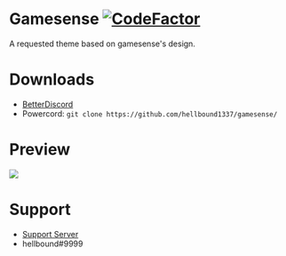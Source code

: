 # Gamesense [![CodeFactor](https://www.codefactor.io/repository/github/hellbound1337/gamesense/badge)](https://www.codefactor.io/repository/github/hellbound1337/gamesense)
A requested theme based on gamesense's design.

# Downloads
- [BetterDiscord](https://betterdiscord.net/ghdl?id=3350)
- Powercord: `git clone https://github.com/hellbound1337/gamesense/`

# Preview
<img src="https://i.imgur.com/WgEeYMa.png"/>

# Support 
- [Support Server](https://discord.gg/pCc7q4Z)
- hellbound#9999

